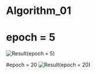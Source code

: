# Algorithm_01

# epoch = 5
![Result(epoch = 5)](https://user-images.githubusercontent.com/81296798/121175626-3e408f00-c896-11eb-847d-a10958bb8bb5.PNG)


#epoch = 20
![Result(epoch = 20)](https://user-images.githubusercontent.com/81296798/121176540-48af5880-c897-11eb-999c-8dba3571678d.PNG)
